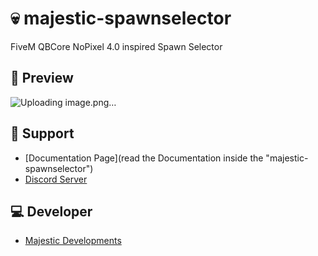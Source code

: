 # 💀 majestic-spawnselector
FiveM QBCore NoPixel 4.0 inspired Spawn Selector

## 👀 Preview
![Uploading image.png…]()


## 🤝 Support
- [Documentation Page](read the Documentation inside the "majestic-spawnselector")
- [Discord Server](https://discord.gg/SbjjtT9WsG)

## 💻 Developer
- [Majestic Developments](https://discord.gg/SbjjtT9WsG)

